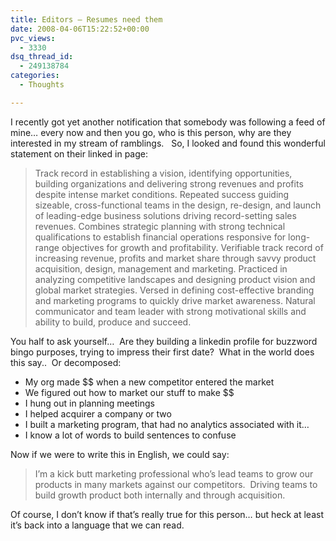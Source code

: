 ```yaml
---
title: Editors – Resumes need them
date: 2008-04-06T15:22:52+00:00
pvc_views:
  - 3330
dsq_thread_id:
  - 249138784
categories:
  - Thoughts

---
```

I recently got yet another notification that somebody was following a feed of mine&#8230; every now and then you go, who is this person, why are they interested in my stream of ramblings.&nbsp;&nbsp; So, I looked and found this wonderful statement on their linked in page:

> Track record in establishing a vision, identifying opportunities, building organizations and delivering strong revenues and profits despite intense market conditions. Repeated success guiding sizeable, cross-functional teams in the design, re-design, and launch of leading-edge business solutions driving record-setting sales revenues. Combines strategic planning with strong technical qualifications to establish financial operations responsive for long-range objectives for growth and profitability. Verifiable track record of increasing revenue, profits and market share through savvy product acquisition, design, management and marketing. Practiced in analyzing competitive landscapes and designing product vision and global market strategies. Versed in defining cost-effective branding and marketing programs to quickly drive market awareness. Natural communicator and team leader with strong motivational skills and ability to build, produce and succeed.

You half to ask yourself&#8230;&nbsp; Are they building a linkedin profile for buzzword bingo purposes, trying to impress their first date?&nbsp; What in the world does this say..&nbsp; Or decomposed:

  * My org made $$ when a new competitor entered the market
  * We figured out how to market our stuff to make $$
  * I hung out in planning meetings
  * I helped acquirer a company or two
  * I built a marketing program, that had no analytics associated with it&#8230;
  * I know a lot of words to build sentences to confuse

Now if we were to write this in English, we could say:

> I&#8217;m a kick butt marketing professional who&#8217;s lead teams to grow our products in many markets against our competitors.&nbsp; Driving teams to build growth product both internally and through acquisition.

Of course, I don&#8217;t know if that&#8217;s really true for this person&#8230; but heck at least it&#8217;s back into a language that we can read.
